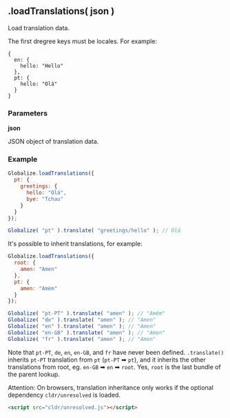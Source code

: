 ## .loadTranslations( json )

Load translation data.

The first dregree keys must be locales. For example:

```
{
  en: {
    hello: "Hello"
  },
  pt: {
    hello: "Olá"
  }
}
```

### Parameters

**json**

JSON object of translation data.

### Example

```javascript
Globalize.loadTranslations({
  pt: {
    greetings: {
      hello: "Olá",
      bye: "Tchau"
    }
  }
});

Globalize( "pt" ).translate( "greetings/hello" ); // Olá
```

It's possible to inherit translations, for example:

```javascript
Globalize.loadTranslations({
  root: {
    amen: "Amen"
  },
  pt: {
    amen: "Amém"
  }
});

Globalize( "pt-PT" ).translate( "amen" ); // "Amém"
Globalize( "de" ).translate( "amen" ); // "Amen"
Globalize( "en" ).translate( "amen" ); // "Amen"
Globalize( "en-GB" ).translate( "amen" ); // "Amen"
Globalize( "fr" ).translate( "amen" ); // "Amen"
```

Note that `pt-PT`, `de`, `en`, `en-GB`, and `fr` have never been defined.
`.translate()` inherits `pt-PT` translation from `pt` (`pt-PT` ➡ `pt`), and it
inherits the other translations from root, eg. `en-GB` ➡ `en` ➡ `root`. Yes,
`root` is the last bundle of the parent lookup.

Attention: On browsers, translation inheritance only works if the optional
dependency `cldr/unresolved` is loaded.

```html
<script src="cldr/unresolved.js"></script>
```
